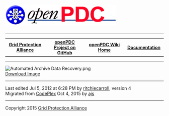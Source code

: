 <html lang="en" xmlns="http://www.w3.org/1999/xhtml">
<head>
<meta charset="utf-8" />
</head>
<body>
<!--HtmlToGmd.Body-->
<h1><a href="https://github.com/GridProtectionAlliance/openPDC/tree/master/Source/Documentation/wiki/openPDC_Home.md"><img src="https://github.com/GridProtectionAlliance/openPDC/blob/master/Source/Documentation/wiki/openPDC_Logo.png" alt="The Open Source Phasor Data Concentrator" /></a></h1>
<hr />
<div id="NavigationMenu">
<table style="width: 100%; border-collapse: collapse; border: 0px solid gray;">
<tr>
<td style="width: 25%; text-align:center;"><b><a href="http://www.gridprotectionalliance.org">Grid Protection Alliance</a></b></td>
<td style="width: 25%; text-align:center;"><b><a href="https://github.com/GridProtectionAlliance/openPDC">openPDC Project on GitHub</a></b></td>
<td style="width: 25%; text-align:center;"><b><a href="https://github.com/GridProtectionAlliance/openPDC/tree/master/Source/Documentation/wiki/openPDC_Home.md">openPDC Wiki Home</a></b></td>
<td style="width: 25%; text-align:center;"><b><a href="https://github.com/GridProtectionAlliance/openPDC/tree/master/Source/Documentation/wiki/openPDC_Documentation_Home.md">Documentation</a></b></td>
</tr>
</table>
</div>
<hr />
<!--/HtmlToGmd.Body-->
<div class="WikiContent">
<div class="wikidoc"><img src="https://github.com/GridProtectionAlliance/openPDC/blob/master/Source/Documentation/wiki/Automated_Archive_Data_Recovery_Operation.files/Automated_Archive_Data_Recovery.png" alt="Automated Archive Data Recovery.png" title="Automated Archive Data Recovery.png"><br>
<a href="https://github.com/GridProtectionAlliance/openPDC/blob/master/Source/Documentation/wiki/Automated_Archive_Data_Recovery_Operation.files/Automated_Archive_Data_Recovery_427265.png">Download Image</a></div>
<div></div>
</div>
<div id="footer">
<hr />
Last edited <span class="smartDate" title="7/5/2012 6:28:40 PM" LocalTimeTicks="1341538120">Jul 5, 2012 at 6:28 PM</span> by <a id="wikiEditByLink" href="https://github.com/ritchiecarroll">ritchiecarroll</a>, version 4<br />
Migrated from <a href="http://openpdc.codeplex.com/wikipage?title=Automated%20Archive%20Data%20Recovery%20Operation">CodePlex</a> Oct 4, 2015 by <a href="https://github.com/ajstadlin">ajs</a>
</div>
<!--HtmlToGmd.Foot-->
<div id="copyright">
<hr />
Copyright 2015 <a href="http://www.gridprotectionalliance.org">Grid Protection Alliance</a>
</div>
<!--/HtmlToGmd.Foot-->
</body>
</html>
